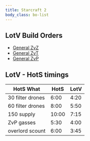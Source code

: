 ```yaml
---
title: Starcraft 2
body_class: bo-list
---
```


## LotV Build Orders

- [ General ZvZ ]( general-zvz.html )
- [ General ZvT ]( general-zvt.html )
- [ General ZvP ]( general-zvphtml )

## LotV - HotS timings

| HotS What        |  HotS | LotV |
|------------------|-------|------|
| 30 filter drones |  6:00 | 4:20 |
| 60 filter drones |  8:00 | 5:50 |
| 150 supply       | 10:00 | 7:15 |
| ZvP gasses       |  5:30 | 4:00 |
| overlord scount  |  6:00 | 3:45 |
